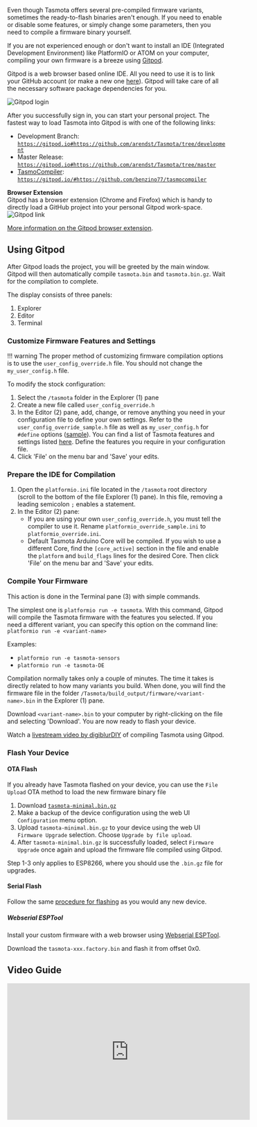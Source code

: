 Even though Tasmota offers several pre-compiled firmware variants, sometimes the ready-to-flash binaries aren't enough.
If you need to enable or disable some features, or simply change some parameters, then you need to compile a firmware binary yourself.  

If you are not experienced enough or don't want to install an IDE (Integrated Development Environment) like PlatformIO or ATOM on your computer, compiling your own firmware is a breeze using [Gitpod](https://www.gitpod.io/).

Gitpod is a web browser based online IDE. All you need to use it is to link your GitHub account (or make a new one [here](https://github.com/join?source=header)). Gitpod will take care of all the necessary software package dependencies for you.

![Gitpod login](https://i.imgur.com/irTdi4A.png)

After you successfully sign in, you can start your personal project. The fastest way to load Tasmota into Gitpod is with one of the following links:  

- Development Branch: [`https://gitpod.io#https://github.com/arendst/Tasmota/tree/development`](https://gitpod.io#https://github.com/arendst/Tasmota/tree/development)
- Master Release: [`https://gitpod.io#https://github.com/arendst/Tasmota/tree/master`](https://gitpod.io#https://github.com/arendst/Tasmota/tree/master)
- [TasmoCompiler](https://github.com/benzino77/tasmocompiler/blob/master/README.md): [`https://gitpod.io/#https://github.com/benzino77/tasmocompiler`](https://gitpod.io/#https://github.com/benzino77/tasmocompiler)

**Browser Extension**  
Gitpod has a browser extension (Chrome and Firefox) which is handy to directly load a GitHub project into your personal Gitpod work-space.  
![Gitpod link](https://i.imgur.com/uEHszIn.png)

[More information on the Gitpod browser extension](https://www.gitpod.io/docs/20_Browser_Extension/).

## Using Gitpod

After Gitpod loads the project, you will be greeted by the main window. Gitpod will then automatically compile `tasmota.bin` and `tasmota.bin.gz`. Wait for the compilation to complete.

The display consists of three panels:  

1. Explorer
2. Editor
3. Terminal

<!-- ![Gitpod main screen](https://i.imgur.com/nfAYnwM.png) -->

### Customize Firmware Features and Settings

!!! warning
    The proper method of customizing firmware compilation options is to use the `user_config_override.h` file. You should not change the `my_user_config.h` file.

To modify the stock configuration:  

1. Select the `/tasmota` folder in the Explorer (1) pane
2. Create a new file called `user_config_override.h`
3. In the Editor (2) pane, add, change, or remove anything you need in your configuration file to define your own settings. Refer to the `user_config_override_sample.h` file as well as `my_user_config.h` for `#define` options ([sample](https://pastebin.com/M5KPPWAJ)). You can find a list of Tasmota features and settings listed [here](Firmware-Builds). Define the features you require in your configuration file.
4. Click 'File' on the menu bar and 'Save' your edits.

### Prepare the IDE for Compilation

1. Open the `platformio.ini` file located in the `/tasmota` root directory (scroll to the bottom of the file Explorer (1) pane). In this file, removing a leading semicolon `;` enables a statement.
2. In the Editor (2) pane:
   - If you are using your own `user_config_override.h`, you must tell the compiler to use it. Rename `platformio_override_sample.ini` to `platformio_override.ini`.
   - Default Tasmota Arduino Core will be compiled. If you wish to use a different Core, find the `[core_active]` section in the file and enable the `platform` and `build_flags` lines for the desired Core. Then click 'File' on the menu bar and 'Save' your edits.

### Compile Your Firmware

This action is done in the Terminal pane (3) with simple commands.  

<!-- ![compile command](https://i.imgur.com/wXA4hvd.png) -->

The simplest one is `platformio run -e tasmota`. With this command, Gitpod will compile the Tasmota firmware with the features you selected. If you need a different variant, you can specify this option on the command line:  
`platformio run -e <variant-name>`  

Examples:  

- `platformio run -e tasmota-sensors`  
- `platformio run -e tasmota-DE`

Compilation normally takes only a couple of minutes. The time it takes is directly related to how many variants you build. When done, you will find the firmware file in the folder `/Tasmota/build_output/firmware/<variant-name>.bin` in the Explorer (1) pane.

<!-- ![folders](https://i.imgur.com/SEqyGy2.png) -->

Download `<variant-name>.bin` to your computer by right-clicking on the file and selecting 'Download'. You are now ready to flash your device. 

Watch a [livestream video by digiblurDIY](https://www.youtube.com/watch?v=vod3Woj_vrs) of compiling Tasmota using Gitpod.

### Flash Your Device

#### OTA Flash

If you already have Tasmota flashed on your device, you can use the `File Upload` OTA method to load the new firmware binary file

1. Download [`tasmota-minimal.bin.gz`](http://ota.tasmota.com/tasmota/tasmota-minimal.bin.gz)
2. Make a backup of the device configuration using the web UI `Configuration` menu option.
3. Upload `tasmota-minimal.bin.gz` to your device using the web UI `Firmware Upgrade` selection. Choose `Upgrade by file upload`.
4. After `tasmota-minimal.bin.gz` is successfully loaded, select `Firmware Upgrade` once again and upload the firmware file compiled using Gitpod.

Step 1-3 only applies to ESP8266, where you should use the `.bin.gz` file for upgrades.

#### Serial Flash

Follow the same [procedure for flashing](../Getting-Started#flashing) as you would any new device.

##### Webserial ESPTool

Install your custom firmware with a web browser using [Webserial ESPTool](https://jason2866.github.io/WebSerial_ESPTool/).

Download the `tasmota-xxx.factory.bin` and flash it from offset 0x0.

## Video Guide

<iframe width="560" height="315" src="https://www.youtube-nocookie.com/embed/hS4FD8RO__c" title="YouTube video player" frameborder="0" allow="accelerometer; autoplay; clipboard-write; encrypted-media; gyroscope; picture-in-picture; web-share" allowfullscreen></iframe>
